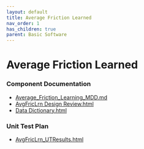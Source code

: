 ```yaml
---
layout: default
title: Average Friction Learned
nav_order: 1
has_children: true
parent: Basic Software
---
```

# Average Friction Learned
### Component Documentation

- [Average_Friction_Learning_MDD.md](doc/Average_Friction_Learning_MDD.md)
- [AvgFricLrn Design Review.html](doc/AvgFricLrn%20Design%20Review.html)
- [Data Dictionary.html](doc/Data%20Dictionary.html)

### Unit Test Plan

- [AvgFricLrn_UTResults.html](utp/Tessy/report/AvgFricLrn_UTResults.html)

